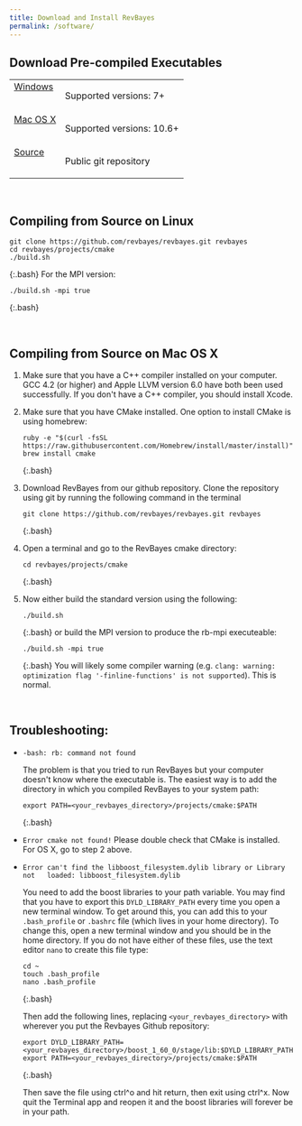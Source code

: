 ```yaml
---
title: Download and Install RevBayes
permalink: /software/
---
```


## Download Pre-compiled Executables

<table class="table table-hover ">
	<tr>
		<td valign="top" class="td4">
			<a href="https://github.com/revbayes/revbayes/releases/download/v1.0.7/RevBayes_Win_v1.0.7.zip" class="btn btn-primary" role="button">Windows</a>
		</td>
		<td valign="top" class="td5">
			<p class="p2"><span class="s1">Supported versions: 7+<span class="Apple-converted-space"> </span></span></p>
		</td>
	</tr>
	<tr>
		<td valign="top" class="td4">
			<a href="https://github.com/revbayes/revbayes/releases/download/v1.0.7/RevBayes_Mac_v1.0.7.zip" class="btn btn-primary" role="button">Mac OS X</a>
		</td>
		<td valign="top" class="td5">
			<p class="p2"><span class="s1">Supported versions: 10.6+<span class="Apple-converted-space"> </span></span></p>
		</td>
    </tr>
    <tr>
		<td valign="top" class="td4">
			<a href="http://github.com/revbayes/revbayes" class="btn btn-primary" role="button">Source</a>
		</td>
		<td valign="top" class="td5">
			<p class="p2"><span class="s1">Public git repository<span class="Apple-converted-space"> </span></span></p>
		</td>
    </tr>
</table>

<br>

## Compiling from Source on Linux

```
git clone https://github.com/revbayes/revbayes.git revbayes
cd revbayes/projects/cmake
./build.sh
```
{:.bash}
For the MPI version:
```
./build.sh -mpi true
```
{:.bash}

<br>

## Compiling from Source on Mac OS X

1. Make sure that you have a C++ compiler installed on your computer. GCC 4.2 (or higher) and Apple LLVM version 6.0 have both been used successfully. If you don't have a C++ compiler, you should install Xcode.

2. Make sure that you have CMake installed. One option to install CMake is using homebrew: 
    ```
    ruby -e "$(curl -fsSL https://raw.githubusercontent.com/Homebrew/install/master/install)"
    brew install cmake
    ```
    {:.bash}

3. Download RevBayes from our github repository. Clone the repository using git by running the following command in the terminal 
    ```
    git clone https://github.com/revbayes/revbayes.git revbayes
    ```
    {:.bash}

4. Open a terminal and go to the RevBayes cmake directory: 
    ```
    cd revbayes/projects/cmake
    ```
    {:.bash}

5. Now either build the standard version using the following:
    ```
    ./build.sh
    ```
    {:.bash}
   or build the MPI version to produce the rb-mpi executeable:
    ```
    ./build.sh -mpi true
    ```
    {:.bash}
    You will likely some compiler warning (e.g. `clang: warning: optimization flag '-finline-functions' is not supported`). This is normal. 

<br>

## Troubleshooting:

* `-bash: rb: command not found`
    
    The problem is that you tried to run RevBayes but your computer doesn't know where the executable is. The easiest way is to add the directory in which you compiled RevBayes to your system path:
    ```
    export PATH=<your_revbayes_directory>/projects/cmake:$PATH  
    ```
    {:.bash}

* `Error cmake not found!`
    Please double check that CMake is installed. For OS X, go to step 2 above.

* `Error can't find the libboost_filesystem.dylib library or Library not   loaded: libboost_filesystem.dylib` 
   
    You need to add the boost libraries to your path variable. You may find that you have to export this `DYLD_LIBRARY_PATH` every time you open a new terminal window. To get around this, you can add this to your `.bash_profile` or `.bashrc` file (which lives in your home directory). To change this, open a new terminal window and you should be in the home directory. If you do not have either of these files, use the text editor `nano` to create this file type:

    ```
    cd ~
    touch .bash_profile
    nano .bash_profile
    ```
    {:.bash}

    Then add the following lines, replacing `<your_revbayes_directory>` with wherever you put the Revbayes Github repository:

    ```
    export DYLD_LIBRARY_PATH=<your_revbayes_directory>/boost_1_60_0/stage/lib:$DYLD_LIBRARY_PATH
    export PATH=<your_revbayes_directory>/projects/cmake:$PATH  
    ```
    {:.bash}

    Then save the file using ctrl^o and hit return, then exit using ctrl^x. Now quit the Terminal app and reopen it and the boost libraries will forever be in your path.

